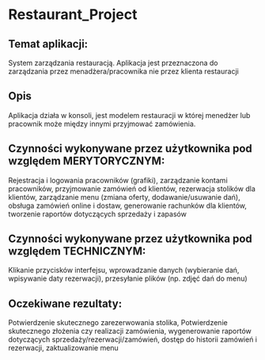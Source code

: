 ﻿# Restaurant_Project

## Temat aplikacji:
System zarządzania restauracją. 
Aplikacja jest przeznaczona do zarządzania przez menadżera/pracownika nie przez klienta restauracji

## Opis
Aplikacja działa w konsoli, jest modelem restauracji w której menedżer lub pracownik może między innymi przyjmować zamówienia.

## Czynności wykonywane przez użytkownika pod względem MERYTORYCZNYM:
Rejestracja i logowania pracowników (grafiki), zarządzanie kontami pracowników, przyjmowanie zamówień od klientów, rezerwacja stolików dla klientów, zarządzanie menu (zmiana oferty, dodawanie/usuwanie dań), obsługa zamówień online i dostaw, generowanie rachunków dla klientów, tworzenie raportów dotyczących sprzedaży i zapasów

## Czynności wykonywane przez użytkownika pod względem TECHNICZNYM:
Klikanie przycisków interfejsu, wprowadzanie danych (wybieranie dań, wpisywanie daty rezerwacji), 
przesyłanie plików (np. zdjęć dań do menu)

## Oczekiwane rezultaty:
Potwierdzenie skutecznego zarezerwowania stolika, Potwierdzenie skutecznego złożenia czy realizacji zamówienia, wygenerowanie raportów dotyczących sprzedaży/rezerwacji/zamówień, dostęp do historii zamówień i rezerwacji, zaktualizowanie menu
